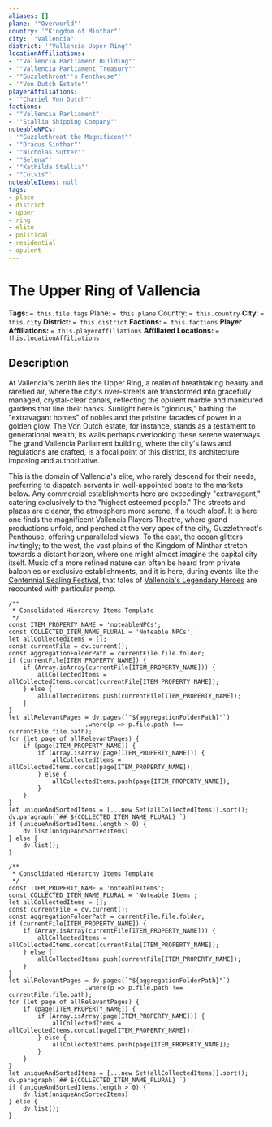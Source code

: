 ```yaml
---
aliases: []
plane: '"Overworld"'
country: '"Kingdom of Minthar"'
city: '"Vallencia"'
district: '"Vallencia Upper Ring"'
locationAffiliations:
- '"Vallencia Parliament Building"'
- '"Vallencia Parliament Treasury"'
- '"Guzzlethroat''s Penthouse"'
- '"Von Dutch Estate"'
playerAffiliations:
- '"Chariel Von Dutch"'
factions:
- '"Vallencia Parliament"'
- '"Stallia Shipping Company"'
noteableNPCs:
- '"Guzzlethroat the Magnificent"'
- '"Dracus Sinthar"'
- '"Nicholas Sutter"'
- '"Selena"'
- '"Kathilda Stallia"'
- '"Culvis"'
noteableItems: null
tags:
- place
- district
- upper
- ring
- elite
- political
- residential
- opulent
---
```


# The Upper Ring of Vallencia

**Tags:** `= this.file.tags`
Plane: `= this.plane`
Country: `= this.country`
**City**: `= this.city`
**District:** `= this.district`
**Factions:** `= this.factions`
**Player Affiliations:** `= this.playerAffiliations`
**Affiliated Locations:** `= this.locationAffiliations`

## Description

At Vallencia's zenith lies the Upper Ring, a realm of breathtaking beauty and rarefied air, where the city's river-streets are transformed into gracefully managed, crystal-clear canals, reflecting the opulent marble and manicured gardens that line their banks. Sunlight here is "glorious," bathing the "extravagant homes" of nobles and the pristine facades of power in a golden glow. The Von Dutch estate, for instance, stands as a testament to generational wealth, its walls perhaps overlooking these serene waterways. The grand Vallencia Parliament building, where the city's laws and regulations are crafted, is a focal point of this district, its architecture imposing and authoritative.

This is the domain of Vallencia's elite, who rarely descend for their needs, preferring to dispatch servants in well-appointed boats to the markets below. Any commercial establishments here are exceedingly "extravagant," catering exclusively to the "highest esteemed people." The streets and plazas are cleaner, the atmosphere more serene, if a touch aloof. It is here one finds the magnificent Vallencia Players Theatre, where grand productions unfold, and perched at the very apex of the city, Guzzlethroat's Penthouse, offering unparalleled views. To the east, the ocean glitters invitingly; to the west, the vast plains of the Kingdom of Minthar stretch towards a distant horizon, where one might almost imagine the capital city itself. Music of a more refined nature can often be heard from private balconies or exclusive establishments, and it is here, during events like the [Centennial Sealing Festival](/plotlines/history-of-vallencia/centennial-sealing-festival), that tales of [Vallencia's Legendary Heroes](/npcs/vallencia-npcs/vallencias-legendary-heroes/vallencias-legendary-heroes) are recounted with particular pomp.

````dataviewjs
/**
 * Consolidated Hierarchy Items Template
 */
const ITEM_PROPERTY_NAME = 'noteableNPCs';
const COLLECTED_ITEM_NAME_PLURAL = 'Noteable NPCs';
let allCollectedItems = [];
const currentFile = dv.current();
const aggregationFolderPath = currentFile.file.folder;
if (currentFile[ITEM_PROPERTY_NAME]) {
    if (Array.isArray(currentFile[ITEM_PROPERTY_NAME])) {
        allCollectedItems = allCollectedItems.concat(currentFile[ITEM_PROPERTY_NAME]);
    } else {
        allCollectedItems.push(currentFile[ITEM_PROPERTY_NAME]);
    }
}
let allRelevantPages = dv.pages(`"${aggregationFolderPath}"`)
                     .where(p => p.file.path !== currentFile.file.path);
for (let page of allRelevantPages) {
    if (page[ITEM_PROPERTY_NAME]) {
        if (Array.isArray(page[ITEM_PROPERTY_NAME])) {
            allCollectedItems = allCollectedItems.concat(page[ITEM_PROPERTY_NAME]);
        } else {
            allCollectedItems.push(page[ITEM_PROPERTY_NAME]);
        }
    }
}
let uniqueAndSortedItems = [...new Set(allCollectedItems)].sort();
dv.paragraph(`## ${COLLECTED_ITEM_NAME_PLURAL} `)
if (uniqueAndSortedItems.length > 0) {
    dv.list(uniqueAndSortedItems)
} else {
    dv.list();
}
````

````dataviewjs
/**
 * Consolidated Hierarchy Items Template
 */
const ITEM_PROPERTY_NAME = 'noteableItems';
const COLLECTED_ITEM_NAME_PLURAL = 'Noteable Items';
let allCollectedItems = [];
const currentFile = dv.current();
const aggregationFolderPath = currentFile.file.folder;
if (currentFile[ITEM_PROPERTY_NAME]) {
    if (Array.isArray(currentFile[ITEM_PROPERTY_NAME])) {
        allCollectedItems = allCollectedItems.concat(currentFile[ITEM_PROPERTY_NAME]);
    } else {
        allCollectedItems.push(currentFile[ITEM_PROPERTY_NAME]);
    }
}
let allRelevantPages = dv.pages(`"${aggregationFolderPath}"`)
                     .where(p => p.file.path !== currentFile.file.path);
for (let page of allRelevantPages) {
    if (page[ITEM_PROPERTY_NAME]) {
        if (Array.isArray(page[ITEM_PROPERTY_NAME])) {
            allCollectedItems = allCollectedItems.concat(page[ITEM_PROPERTY_NAME]);
        } else {
            allCollectedItems.push(page[ITEM_PROPERTY_NAME]);
        }
    }
}
let uniqueAndSortedItems = [...new Set(allCollectedItems)].sort();
dv.paragraph(`## ${COLLECTED_ITEM_NAME_PLURAL} `)
if (uniqueAndSortedItems.length > 0) {
    dv.list(uniqueAndSortedItems)
} else {
    dv.list();
}
````
